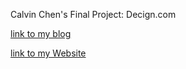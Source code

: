 Calvin Chen's Final Project: Decign.com

[link to my blog](https://calvinyc2929.tumblr.com/post/171135677085/midtermproposalcalvin)

[link to my Website](https://calvinchen1999.github.io)
